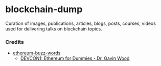 # blockchain-dump
Curation of images, publications, articles, blogs, posts, courses, videos used for delivering talks on blockchain topics.

### Credits

- [ethereum-buzz-words](./ethereum-buzz-words.png)
  - [DEVCON1: Ethereum for Dummies - Dr. Gavin Wood](https://www.youtube.com/watch?v=U_LK0t_qaPo&t=173s)